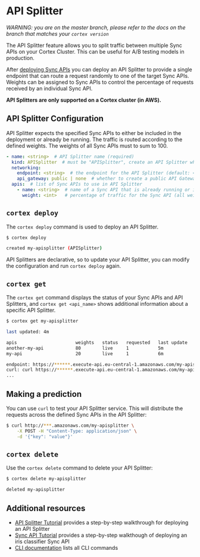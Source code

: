 # API Splitter

_WARNING: you are on the master branch, please refer to the docs on the branch that matches your `cortex version`_

The API Splitter feature allows you to split traffic between multiple Sync APIs on your Cortex Cluster. This can be useful for A/B testing models in production.

After [deploying Sync APIs](deployment.md) you can deploy an API Splitter to provide a single endpoint that can route a request randomly to one of the target Sync APIs. Weights can be assigned to Sync APIs to control the percentage of requests received by an individual Sync API.

**API Splitters are only supported on a Cortex cluster (in AWS).**

## API Splitter Configuration

API Splitter expects the specified Sync APIs to either be included in the deployment or already be running. The traffic is routed according to the defined weights. The weights of all Sync APIs must to sum to 100.

```yaml
- name: <string>  # API Splitter name (required)
  kind: APISplitter  # must be "APISplitter", create an API Splitter which routes traffic to multiple Sync APIs
  networking:
    endpoint: <string>  # the endpoint for the API Splitter (default: <api_name>)
    api_gateway: public | none  # whether to create a public API Gateway endpoint for this API (if not, the load balancer will be accessed directly) (default: public)
  apis:  # list of Sync APIs to use in API Splitter
    - name: <string>  # name of a Sync API that is already running or is a part of the deployment (required)
      weight: <int>   # percentage of traffic for the Sync API (all weights must sum to 100) (required)
```

## `cortex deploy`

The `cortex deploy` command is used to deploy an API Splitter.

```bash
$ cortex deploy

created my-apisplitter (APISplitter)
```

API Splitters are declarative, so to update your API Splitter, you can modify the configuration and run `cortex deploy` again.

## `cortex get`

The `cortex get` command displays the status of your Sync APIs and API Splitters, and `cortex get <api_name>` shows additional information about a specific API Splitter.

```bash
$ cortex get my-apisplitter

last updated: 4m

apis                      weights   status   requested   last update   avg request   2XX   5XX
another-my-api            80        live     1           5m            -             -     -
my-api                    20        live     1           6m            -             -     -

endpoint: https://******.execute-api.eu-central-1.amazonaws.com/my-apisplitter
curl: curl https://******.execute-api.eu-central-1.amazonaws.com/my-apisplitter -X POST -H "Content-Type: application/json" -d @sample.json
...
```

## Making a prediction

You can use `curl` to test your API Splitter service. This will distribute the requests across the defined Sync APIs in the API Splitter:

```bash
$ curl http://***.amazonaws.com/my-apisplitter \
    -X POST -H "Content-Type: application/json" \
    -d '{"key": "value"}'
```

## `cortex delete`

Use the `cortex delete` command to delete your API Splitter:

```bash
$ cortex delete my-apisplitter

deleted my-apisplitter
```

## Additional resources

<!-- CORTEX_VERSION_MINOR -->
* [API Splitter Tutorial](../../examples/apisplitter/README.md) provides a step-by-step walkthrough for deploying an API Splitter
* [Sync API Tutorial](../../examples/sklearn/iris-classifier/README.md) provides a step-by-step walkthough of deploying an iris classifier Sync API
* [CLI documentation](../miscellaneous/cli.md) lists all CLI commands
